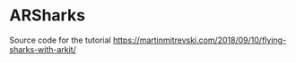 # ARSharks

Source code for the tutorial https://martinmitrevski.com/2018/09/10/flying-sharks-with-arkit/
